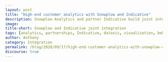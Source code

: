 ```yaml
---
layout: post
title: "High-end customer analytics with Snowplow and Indicative"
description: Snowplow Analytics and partner Indicative build joint integration
image:
title-short: Snowplow and Indicative joint integration
tags: [analytics, partnerships, Indicative, dataviz, visualization, behavioral analytics, customer analytics]
author: Anthony
category: Integration
permalink: /blog/2018/09/17/high-end-customer-analytics-with-snowplow-and-indicative/
discourse: true
---
```


  
